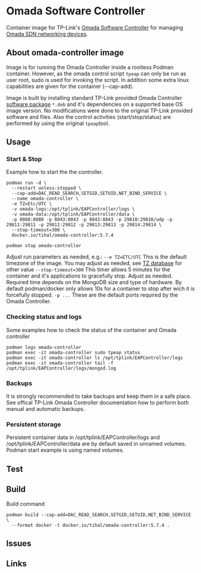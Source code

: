 # Omada Software Controller

Container image for TP-Link's [Omada Software Controller](https://www.tp-link.com/us/business-networking/omada-sdn-controller) for managing [Omada SDN networking devices](https://www.tp-link.com/us/business-networking/all-omada/).

## About omada-controller image
Image is for running the Omada Controller inside a rootless Podman container. However, as the omada control script `tpeap` can only be run as user root, sudo is used for invoking the script. In addition some extra linux capabilities are given for the container (--cap-add).

Image is built by installing standard TP-Link provided Omada Controller [software package](https://www.tp-link.com/us/support/download/omada-software-controller/) `*.deb` and it's dependencies on a supported base OS image version. No modifications were done to the original TP-Link provided software and files. Also the control activities (start/stop/status) are performed by using the original `tpeap`tool.

## Usage

### Start & Stop
Example how to start the the controller.

```
podman run -d \
  --restart unless-stopped \
  --cap-add=DAC_READ_SEARCH,SETGID,SETUID,NET_BIND_SERVICE \
  --name omada-controller \
  -e TZ=Etc/UTC \
  -v omada-logs:/opt/tplink/EAPController/logs \
  -v omada-data:/opt/tplink/EAPController/data \
  -p 8088:8088 -p 8043:8043 -p 8843:8843 -p 29810:29810/udp -p 29811:29811 -p 29812:29812 -p 29813:29813 -p 29814:29814 \
  --stop-timeout=300 \
  docker.io/tihal/omada-controller:5.7.4

podman stop omada-controller
```

Adjust run parameters as needed, e.g.:
`--e TZ=ETC/UTC`  This is the default timezone of the image. You may adjust as needed, see [TZ database]( https://en.wikipedia.org/wiki/List_of_tz_database_time_zones) for other value
`--stop-timeout=300` This timer allows 5 minutes for the container and it's applications to gracefully stop. Adjust as needed. Required time depends on the MongoDB size and type of hardware. By default podman/docker only allows 10s for a container to stop after wich it is forcefully stopped.
`-p ...`  These are the default ports required by the Omada Controller. 

### Checking status and logs
Some examples how to check the status of the container and Omada controller 

```
podman logs omada-controller
podman exec -it omada-controller sudo tpeap status
podman exec -it omada-controller ls /opt/tplink/EAPController/logs
podman exec -it omada-controller tail -f /opt/tplink/EAPController/logs/mongod.log
```

### Backups
It is strongly recommended to take backups and keep them in a safe place. See offical TP-Link Omada Controller documentation how to perform both manual and automatic backups.  

### Persistent storage
Persistent container data in /opt/tplink/EAPController/logs and /opt/tplink/EAPController/data are by default saved in unnamed volumes. Podman start example is using named volumes. 

## Test

## Build
Build command 
```
podman build --cap-add=DAC_READ_SEARCH,SETGID,SETUID,NET_BIND_SERVICE \
  --format docker -t docker.io/tihal/omada-controller:5.7.4 .
```

## Issues


## Links